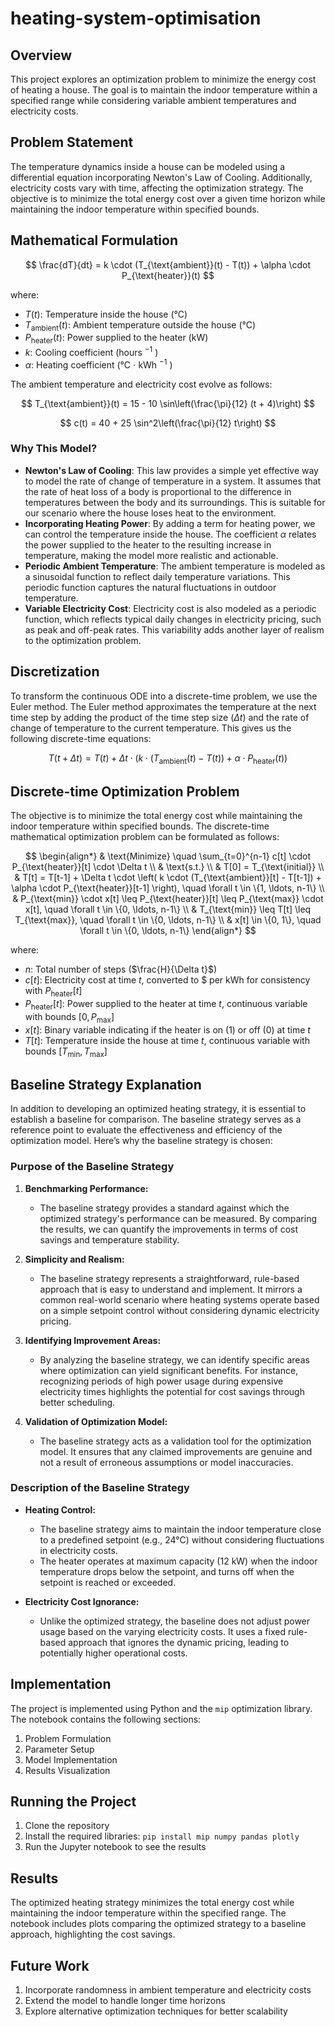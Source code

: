 # heating-system-optimisation

## Overview

This project explores an optimization problem to minimize the energy cost of heating a house. The goal is to maintain the indoor temperature within a specified range while considering variable ambient temperatures and electricity costs.

## Problem Statement

The temperature dynamics inside a house can be modeled using a differential equation incorporating Newton's Law of Cooling. Additionally, electricity costs vary with time, affecting the optimization strategy. The objective is to minimize the total energy cost over a given time horizon while maintaining the indoor temperature within specified bounds.

## Mathematical Formulation

$$ \frac{dT}{dt} = k \cdot (T_{\text{ambient}}(t) - T(t)) + \alpha \cdot P_{\text{heater}}(t) $$

where:
- $T(t)$: Temperature inside the house (°C)
- $T_{\text{ambient}}(t)$: Ambient temperature outside the house (°C)
- $P_{\text{heater}}(t)$: Power supplied to the heater (kW)
- $k$: Cooling coefficient (hours $^{-1}$ )
- $\alpha$: Heating coefficient (°C $\cdot$ kWh $^{-1}$ )

The ambient temperature and electricity cost evolve as follows:

$$ T_{\text{ambient}}(t) = 15 - 10 \sin\left(\frac{\pi}{12} (t + 4)\right) $$

$$ c(t) = 40 + 25 \sin^2\left(\frac{\pi}{12} t\right) $$

### Why This Model?

- **Newton's Law of Cooling**: This law provides a simple yet effective way to model the rate of change of temperature in a system. It assumes that the rate of heat loss of a body is proportional to the difference in temperatures between the body and its surroundings. This is suitable for our scenario where the house loses heat to the environment.
- **Incorporating Heating Power**: By adding a term for heating power, we can control the temperature inside the house. The coefficient $\alpha$ relates the power supplied to the heater to the resulting increase in temperature, making the model more realistic and actionable.
- **Periodic Ambient Temperature**: The ambient temperature is modeled as a sinusoidal function to reflect daily temperature variations. This periodic function captures the natural fluctuations in outdoor temperature.
- **Variable Electricity Cost**: Electricity cost is also modeled as a periodic function, which reflects typical daily changes in electricity pricing, such as peak and off-peak rates. This variability adds another layer of realism to the optimization problem.

## Discretization

To transform the continuous ODE into a discrete-time problem, we use the Euler method. The Euler method approximates the temperature at the next time step by adding the product of the time step size ($\Delta t$) and the rate of change of temperature to the current temperature. This gives us the following discrete-time equations:

$$ T(t + \Delta t) = T(t) + \Delta t \cdot \left( k \cdot (T_{\text{ambient}}(t) - T(t)) + \alpha \cdot P_{\text{heater}}(t) \right) $$

## Discrete-time Optimization Problem

The objective is to minimize the total energy cost while maintaining the indoor temperature within specified bounds. The discrete-time mathematical optimization problem can be formulated as follows:

$$ 
\begin{align*}
& \text{Minimize} \quad \sum_{t=0}^{n-1} c[t] \cdot P_{\text{heater}}[t] \cdot \Delta t \\
& \text{s.t.} \\
& T[0] = T_{\text{initial}} \\
& T[t] = T[t-1] + \Delta t \cdot \left( k \cdot (T_{\text{ambient}}[t] - T[t-1]) + \alpha \cdot P_{\text{heater}}[t-1] \right), \quad \forall t \in \{1, \ldots, n-1\} \\
& P_{\text{min}} \cdot x[t] \leq P_{\text{heater}}[t] \leq P_{\text{max}} \cdot x[t], \quad \forall t \in \{0, \ldots, n-1\} \\
& T_{\text{min}} \leq T[t] \leq T_{\text{max}}, \quad \forall t \in \{0, \ldots, n-1\} \\
& x[t] \in \{0, 1\}, \quad \forall t \in \{0, \ldots, n-1\}
\end{align*}
$$

where:
- $n$: Total number of steps ($\frac{H}{\Delta t}$)
- $c[t]$: Electricity cost at time $t$, converted to \$ per kWh for consistency with $P_{\text{heater}}[t]$
- $P_{\text{heater}}[t]$: Power supplied to the heater at time $t$, continuous variable with bounds $[0, P_{\text{max}}]$
- $x[t]$: Binary variable indicating if the heater is on (1) or off (0) at time $t$
- $T[t]$: Temperature inside the house at time $t$, continuous variable with bounds $[T_{\text{min}}, T_{\text{max}}]$

## Baseline Strategy Explanation

In addition to developing an optimized heating strategy, it is essential to establish a baseline for comparison. The baseline strategy serves as a reference point to evaluate the effectiveness and efficiency of the optimization model. Here’s why the baseline strategy is chosen:

### Purpose of the Baseline Strategy

1. **Benchmarking Performance:**
   - The baseline strategy provides a standard against which the optimized strategy's performance can be measured. By comparing the results, we can quantify the improvements in terms of cost savings and temperature stability.

2. **Simplicity and Realism:**
   - The baseline strategy represents a straightforward, rule-based approach that is easy to understand and implement. It mirrors a common real-world scenario where heating systems operate based on a simple setpoint control without considering dynamic electricity pricing.

3. **Identifying Improvement Areas:**
   - By analyzing the baseline strategy, we can identify specific areas where optimization can yield significant benefits. For instance, recognizing periods of high power usage during expensive electricity times highlights the potential for cost savings through better scheduling.

4. **Validation of Optimization Model:**
   - The baseline strategy acts as a validation tool for the optimization model. It ensures that any claimed improvements are genuine and not a result of erroneous assumptions or model inaccuracies.

### Description of the Baseline Strategy

- **Heating Control:**
  - The baseline strategy aims to maintain the indoor temperature close to a predefined setpoint (e.g., 24°C) without considering fluctuations in electricity costs.
  - The heater operates at maximum capacity (12 kW) when the indoor temperature drops below the setpoint, and turns off when the setpoint is reached or exceeded.

- **Electricity Cost Ignorance:**
  - Unlike the optimized strategy, the baseline does not adjust power usage based on the varying electricity costs. It uses a fixed rule-based approach that ignores the dynamic pricing, leading to potentially higher operational costs.

## Implementation

The project is implemented using Python and the `mip` optimization library. The notebook contains the following sections:
1. Problem Formulation
2. Parameter Setup
3. Model Implementation
4. Results Visualization

## Running the Project

1. Clone the repository
2. Install the required libraries: `pip install mip numpy pandas plotly`
3. Run the Jupyter notebook to see the results

## Results

The optimized heating strategy minimizes the total energy cost while maintaining the indoor temperature within the specified range. The notebook includes plots comparing the optimized strategy to a baseline approach, highlighting the cost savings.

## Future Work

1. Incorporate randomness in ambient temperature and electricity costs
2. Extend the model to handle longer time horizons
3. Explore alternative optimization techniques for better scalability

